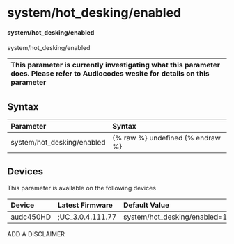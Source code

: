 ﻿---
description: system/hot_desking/enabled
search: false
---

# system/hot_desking/enabled

#### system/hot_desking/enabled

system/hot_desking/enabled


| This parameter is currently investigating what this parameter does. Please refer to Audiocodes wesite for details on this parameter | 
| :--- |

## Syntax
| Parameter | Syntax |
| :--- | :--- |
|system/hot_desking/enabled | {% raw %} undefined {% endraw %}|

## Devices
This parameter is available on the following devices

| Device | Latest Firmware | Default Value |
|:---|:---|:---|
| audc450HD | ;UC_3.0.4.111.77 | system/hot_desking/enabled=1 

ADD A DISCLAIMER
